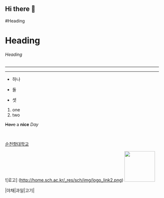 ## Hi there 👋

#Heading
<h1>Heading</h1>
<h6>Heading</h6>

<!--수평가로중 -->
***
<hr>

* 하나
+ 둘
- 셋
1. one
2. two

~~Have~~
a **nice**
*Day*

<br>

<!-- 링크 -->
[순천향대학교](http://sch.ac.kr)

<!--  이미지 -->
![로고] (http://home.sch.ac.kr/_res/sch/img/logo_link2.png)
<img src="https://home.sch.ac.kr/_res/sch/img/logo_link2.png" width="100px"></img>

<!-- 표 -->
|야채|과일|고기|

<!--
**Taein5415/Taein5415** is a ✨ _special_ ✨ repository because its `README.md` (this file) appears on your GitHub profile.

Here are some ideas to get you started:

- 🔭 I’m currently working on ...
- 🌱 I’m currently learning ...
- 👯 I’m looking to collaborate on ...
- 🤔 I’m looking for help with ...
- 💬 Ask me about ...
- 📫 How to reach me: ...
- 😄 Pronouns: ...
- ⚡ Fun fact: ...
-->

